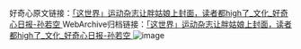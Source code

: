 好奇心原文链接：[「这世界」运动杂志让胖姑娘上封面，读者都high了_文化_好奇心日报-孙若空 ](https://www.qdaily.com/articles/12639.html)
WebArchive归档链接：[「这世界」运动杂志让胖姑娘上封面，读者都high了_文化_好奇心日报-孙若空 ](http://web.archive.org/web/20190623172854/https://www.qdaily.com/articles/12639.html)
![image](http://ww3.sinaimg.cn/large/007d5XDply1g3x0xmvbhqj30u04rg4qp)